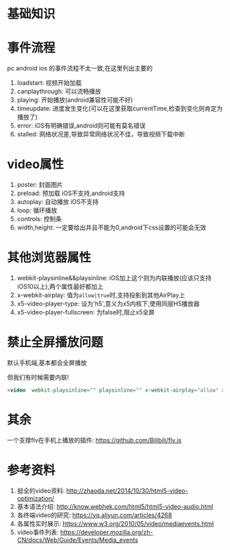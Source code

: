 # 基础知识

# 事件流程

pc android ios 的事件流程不太一致,在这里列出主要的

1. loadstart: 视频开始加载
2. canplaythrough: 可以流畅播放
3. playing: 开始播放(android兼容性可能不好)
4. timeupdate: 进度发生变化(可以在这里获取currentTime,检查到变化则肯定为播放了)
5. error: iOS有明确错误,android则可能有莫名错误
6. stalled: 网络状况差,导致异常网络状况不佳，导致视频下载中断

# video属性

1. poster: 封面图片
2. preload: 预加载 iOS不支持,android支持
3. autoplay: 自动播放 iOS不支持
4. loop: 循环播放
5. controls: 控制条
6. width,height: 一定要给出并且不能为0,android下css设置的可能会无效

# 其他浏览器属性

1. webkit-playsinline&&playsinline: iOS加上这个则为内联播放(应该只支持iOS10以上),两个属性最好都加上
2.  x-webkit-airplay: 值为`allow|true`时,支持投影到其他AirPlay上
3. x5-video-player-type: 设为'h5',意义为x5内核下,使用同层H5播放器
4. x5-video-player-fullscreen: 为false时,阻止x5全屏

# 禁止全屏播放问题

默认手机端,基本都会全屏播放

但我们有时候需要内联!

```html
<video  webkit-playsinline="" playsinline="" x-webkit-airplay="allow" x5-video-player-type="h5" x5-video-player-fullscreen="false">
```

# 其余

一个支撑flv在手机上播放的插件: https://github.com/Bilibili/flv.js

# 参考资料

1. 挺全的video资料: http://zhaoda.net/2014/10/30/html5-video-optimization/
2. 基本语法介绍: http://know.webhek.com/html5/html5-video-audio.html
3. 各终端video的研究: https://yq.aliyun.com/articles/4268
4. 各属性实时展示: https://www.w3.org/2010/05/video/mediaevents.html
5. video事件列表: https://developer.mozilla.org/zh-CN/docs/Web/Guide/Events/Media_events